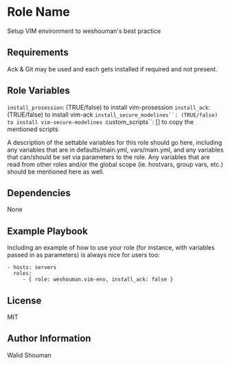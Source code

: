 Role Name
=========

Setup VIM environment to weshouman's best practice

Requirements
------------

Ack & Git may be used and each gets installed if required and not present.

Role Variables
--------------

```install_prosession```:      (TRUE/false) to install vim-prosession
```install_ack```:             (TRUE/false) to install vim-ack
```install_secure_modelines``: (TRUE/false) to install vim-secure-modelines
```custom_scripts``:           [] to copy the mentioned scripts

A description of the settable variables for this role should go here, including any variables that are in defaults/main.yml, vars/main.yml, and any variables that can/should be set via parameters to the role. Any variables that are read from other roles and/or the global scope (ie. hostvars, group vars, etc.) should be mentioned here as well.

Dependencies
------------

None

Example Playbook
----------------

Including an example of how to use your role (for instance, with variables passed in as parameters) is always nice for users too:

    - hosts: servers
      roles:
         - { role: weshouman.vim-env, install_ack: false }

License
-------

MIT

Author Information
------------------

Walid Shouman
